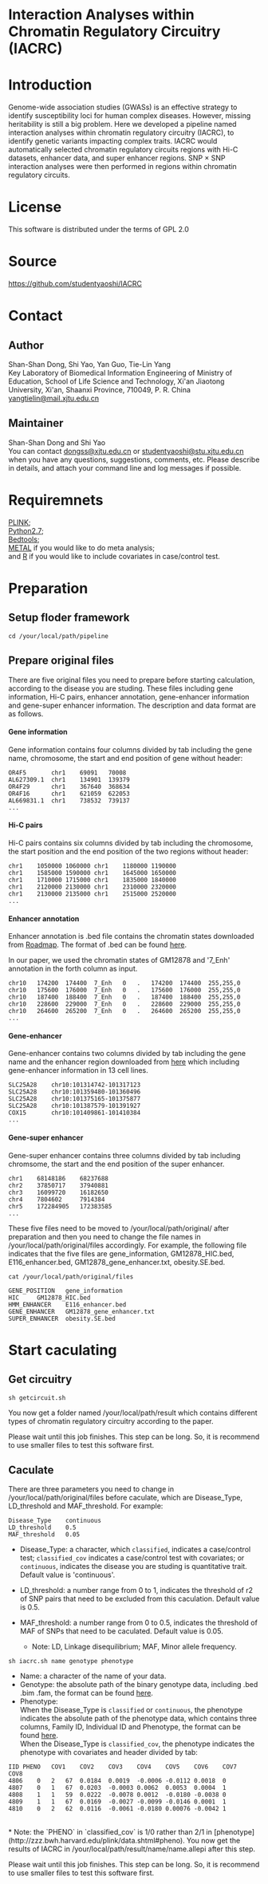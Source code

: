 # Interaction Analyses within Chromatin Regulatory Circuitry (IACRC)

# Introduction

Genome-wide association studies (GWASs) is an effective strategy to identify susceptibility loci for human complex diseases. However, missing heritability is still a big problem. Here we developed a pipeline named interaction analyses within chromatin regulatory circuitry (IACRC), to identify genetic variants impacting complex traits. IACRC would automatically selected chromatin regulatory circuits regions with Hi-C datasets, enhancer data, and super enhancer regions. SNP × SNP interaction analyses were then performed in regions within chromatin regulatory circuits.

# License

This software is distributed under the terms of GPL 2.0

# Source

https://github.com/studentyaoshi/IACRC

# Contact

## Author

Shan-Shan Dong, Shi Yao, Yan Guo, Tie-Lin Yang </br>
Key Laboratory of Biomedical Information Engineering of Ministry of Education, School of Life Science and Technology, Xi'an Jiaotong University, Xi'an, Shaanxi Province, 710049, P. R. China </br>
yangtielin@mail.xjtu.edu.cn

## Maintainer

Shan-Shan Dong and Shi Yao </br>
You can contact dongss@xjtu.edu.cn or studentyaoshi@stu.xjtu.edu.cn when you have any questions, suggestions, comments, etc. Please describe in details, and attach your command line and log messages if possible.

# Requiremnets

[PLINK](https://www.cog-genomics.org/plink2);</br>
[Python2.7](https://www.python.org/downloads/);</br>
[Bedtools](http://bedtools.readthedocs.io/en/latest/content/installation.html);</br>
[METAL](http://csg.sph.umich.edu/abecasis/metal/download/) if you would like to do meta analysis;</br>
and [R](https://www.r-project.org/) if you would like to include covariates in case/control test.

# Preparation

## Setup floder framework

```
cd /your/local/path/pipeline
```

## Prepare original files
There are five original files you need to prepare before starting calculation, according to the disease you are studing. These files including gene information, Hi-C pairs, enhancer annotation, gene-enhancer information and gene-super enhancer information. The description and data format are as follows.

#### Gene information

Gene information contains four columns divided by tab including the gene name, chromosome, the start and end position of gene without header:

```
OR4F5		chr1	69091	70008
AL627309.1	chr1	134901	139379
OR4F29		chr1	367640	368634
OR4F16		chr1	621059	622053
AL669831.1	chr1	738532	739137
...
```

#### Hi-C pairs

Hi-C pairs contains six columns divided by tab including the chromosome, the start position and the end position of the two regions without  header:

```
chr1	1050000	1060000	chr1	1180000	1190000
chr1	1585000	1590000	chr1	1645000	1650000
chr1	1710000	1715000	chr1	1835000	1840000
chr1	2120000	2130000	chr1	2310000	2320000
chr1	2130000	2135000	chr1	2515000	2520000
...
```

#### Enhancer annotation

Enhancer annotation is .bed file contains the chromatin states downloaded from [Roadmap](http://egg2.wustl.edu/roadmap/data/byFileType/chromhmmSegmentations/ChmmModels/coreMarks/jointModel/final/). The format of .bed can be found [here](http://www.ensembl.org/info/website/upload/bed.html).

In our paper, we used the chromatin states of GM12878 and '7_Enh' annotation in the forth column as input.

```
chr10	174200	174400	7_Enh	0	.	174200	174400	255,255,0
chr10	175600	176000	7_Enh	0	.	175600	176000	255,255,0
chr10	187400	188400	7_Enh	0	.	187400	188400	255,255,0
chr10	228600	229000	7_Enh	0	.	228600	229000	255,255,0
chr10	264600	265200	7_Enh	0	.	264600	265200	255,255,0
...
```

#### Gene-enhancer
Gene-enhancer contains two columns divided by tab including the gene name and the enhancer region downloaded from [here](http://genetics.case.edu/prestige) which including gene-enhancer information in 13 cell lines.

```
SLC25A28	chr10:101314742-101317123
SLC25A28	chr10:101359480-101360496
SLC25A28	chr10:101375165-101375877
SLC25A28	chr10:101387579-101391927
COX15		chr10:101409861-101410384
...
```

#### Gene-super enhancer
Gene-super enhancer contains three columns divided by tab including chromsome, the start and the end position of the super enhancer.

```
chr1	68148186	68237688
chr2	37850717	37940881
chr3	16099720	16182650
chr4	7804602		7914384
chr5	172284905	172383585
...
```
These five files need to be moved to /your/local/path/original/ after preparation and then you need to change the file names in /your/local/path/original/files accordingly. For example, the following file indicates that the five files are gene_information, GM12878_HIC.bed, E116_enhancer.bed, GM12878_gene_enhancer.txt, obesity.SE.bed.

```
cat /your/local/path/original/files
```

```
GENE_POSITION	gene_information
HIC		GM12878_HIC.bed
HMM_ENHANCER	E116_enhancer.bed
GENE_ENHANCER	GM12878_gene_enhancer.txt
SUPER_ENHANCER	obesity.SE.bed
```

# Start caculating

## Get circuitry
```
sh getcircuit.sh
```
You now get a folder named /your/local/path/result which contains different types of chromatin regulatory circuitry according to the paper.

Please wait until this job finishes.
This step can be long. So, it is recommend to use smaller files to test this software first.

## Caculate

There are three parameters you need to change in /your/local/path/original/files before caculate, which are Disease_Type, LD_threshold and MAF_threshold. For example:

```
Disease_Type	continuous
LD_threshold	0.5
MAF_threshold	0.05
```

* Disease_Type: a character, which `classified`, indicates a case/control test; `classified_cov` indicates a case/control test with covariates; or `continuous`, indicates the disease you are studing is quantitative trait. Default value is 'continuous'.</br>
* LD_threshold: a number range from 0 to 1, indicates the threshold of r2 of SNP pairs that need to be excluded from this caculation. Default value is 0.5.</br>
* MAF_threshold: a number range from 0 to 0.5, indicates the threshold of MAF of SNPs that need to be caculated. Default value is 0.05.

	* Note: LD, Linkage disequilibrium; MAF, Minor allele frequency.

```
sh iacrc.sh name genotype phenotype
```

* Name: a character of the name of your data. </br>
* Genotype: the absolute path of the binary genotype data, including .bed .bim .fam, the format can be found [here](http://zzz.bwh.harvard.edu/plink/data.shtml#bed). </br>
* Phenotype: </br>
When the Disease_Type is `classified` or `continuous`, the phenotype indicates the absolute path of the phenotype data, which contains three columns, Family ID, Individual ID and Phenotype, the format can be found [here](http://zzz.bwh.harvard.edu/plink/data.shtml#pheno).</br>
When the Disease_Type is `classified_cov`, the phenotype indicates the phenotype with covariates and header divided by tab:

```
IID	PHENO	COV1	COV2	COV3	COV4	COV5	COV6	COV7	COV8
4806	0	2	67	0.0184	0.0019	-0.0006	-0.0112	0.0018	0
4807	0	1	67	0.0203	-0.0003	0.0062	0.0053	0.0004	1
4808	1	1	59	0.0222	-0.0078	0.0012	-0.0180	-0.0038	0
4809	1	1	67	0.0169	-0.0027	-0.0099	-0.0146	0.0001	1
4810	0	2	62	0.0116	-0.0061	-0.0180	0.00076	-0.0042	1
```
</br>
* Note: the `PHENO` in `classified_cov` is 1/0 rather than 2/1 in [phenotype](http://zzz.bwh.harvard.edu/plink/data.shtml#pheno).
You now get the results of IACRC in /your/local/path/result/name/name.allepi after this step.

Please wait until this job finishes. This step can be long. So, it is recommend to use smaller files to test this software first.
